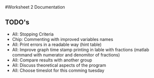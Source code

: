 #Worksheet 2 Documentation

## TODO's

*	All:	Stopping Criteria 
*	Chip:	Commenting with improved variables names
*	All:	Print errors in a readable way (hint table)
*	All:	Improve graph time stamp printing in lable with fractions
			(matlab command with numerator and denomitor of fractions)
*	All:	Compare results with another group
*	All:	Discuss theoretical aspects of the program
*	All:	Choose timeslot for this comming tuesday

